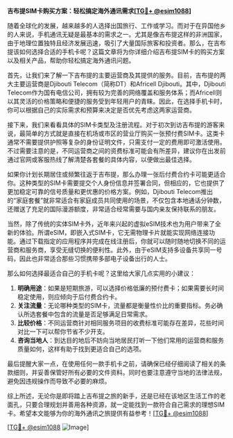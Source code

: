 **吉布提SIM卡购买方案：轻松搞定海外通讯需求[[TG💪+ @esim1088](https://t.me/s/esim1088)]**

随着全球化的发展，越来越多的人选择出国旅行、工作或学习。而对于在异国他乡的人来说，手机通讯无疑是最基本的需求之一。尤其是像吉布提这样的非洲国家，由于地理位置独特且经济发展迅速，吸引了大量国际旅客和投资者。那么，在吉布提该如何选择合适的手机卡呢？这篇文章将为你详细介绍吉布提SIM卡的购买方案以及相关产品，帮助你轻松搞定海外通讯问题。

首先，让我们来了解一下吉布提的主要运营商及其提供的服务。目前，吉布提的两大主要运营商是Djibouti Telecom（简称DT）和Africell Djibouti。其中，Djibouti Telecom作为国有电信公司，拥有较为完善的网络覆盖和服务体系；而Africell则以其灵活的价格策略和便捷的服务受到年轻用户的青睐。因此，在选择手机卡时，你可以根据自己的实际需求和预算来决定是否优先考虑这两家运营商。

接下来，我们来看看具体的SIM卡类型及注册流程。对于初次到访吉布提的游客来说，最简单的方式就是直接在机场或市区的营业厅购买一张预付费SIM卡。这类卡通常不需要提供护照等复杂的身份证明文件，只需支付一定的费用即可激活使用。不过需要注意的是，不同运营商之间的资费标准可能会有所差异，建议你在出发前通过官网或客服热线了解清楚各套餐的具体内容，以便做出最佳选择。

如果你计划长期居住或频繁往返于吉布提，那么办理一张后付费合约卡可能更适合你。这种类型的SIM卡需要提交个人身份信息并签署合同，但相应的，它也提供了更加稳定可靠的信号质量和更优惠的价格方案。例如，Djibouti Telecom推出的“家庭套餐”就非常适合有家庭成员共同使用的场景，不仅包含本地通话分钟数，还赠送了充足的国际漫游额度，非常适合经常需要与国内亲友保持联系的朋友。

当然，除了传统的实体SIM卡外，近年来兴起的虚拟eSIM技术也为用户带来了全新的体验。所谓eSIM，即嵌入式SIM卡，它无需物理卡片就能实现网络连接功能。通过下载指定的应用程序并完成在线注册后，你就可以随时随地切换不同的运营商和服务商，享受无缝切换的便利性。此外，由于eSIM支持多设备共享同一号码，因此也非常适合那些习惯携带多部电子设备出行的人士。

那么如何选择最适合自己的手机卡呢？这里给大家几点实用的小建议：
1. **明确用途**：如果是短期旅游，可以选择价格低廉的预付费卡；如果需要长时间稳定使用，则应倾向于后付费合约卡。
2. **关注流量**：无论哪种类型的SIM卡，流量都是衡量性价比的重要指标。务必确认所选套餐中包含的流量是否足够满足日常需求。
3. **比较价格**：不同运营商针对相同服务项目的收费标准可能存在差异，花些时间对比一下可以帮你节省不少开支。
4. **咨询当地人**：到达目的地后不妨向当地居民打听一下他们常用的运营商和服务质量如何，这样有助于找到更适合自己的选项。

最后提醒大家一点，在使用任何一款手机卡之前，请确保已经仔细阅读了相关的条款细则，并妥善保管好所有必要的文件资料。同时也要注意遵守当地的法律法规，避免因违规操作而导致不必要的麻烦。

综上所述，无论你是即将踏上吉布提之旅的新手，还是已经在该地区生活工作的老面孔，只要合理规划并善用各种资源，就一定能找到一款符合自己需求的理想SIM卡。希望本文能够为你的海外通讯之旅提供有益参考！[[TG💪+ @esim1088](https://t.me/s/esim1088)]

[[TG💪+ @esim1088](https://t.me/s/esim1088) ![Image](https://i.postimg.cc/4NQfJmqS/Snipaste-2025-05-13-00-14-12.png)]
